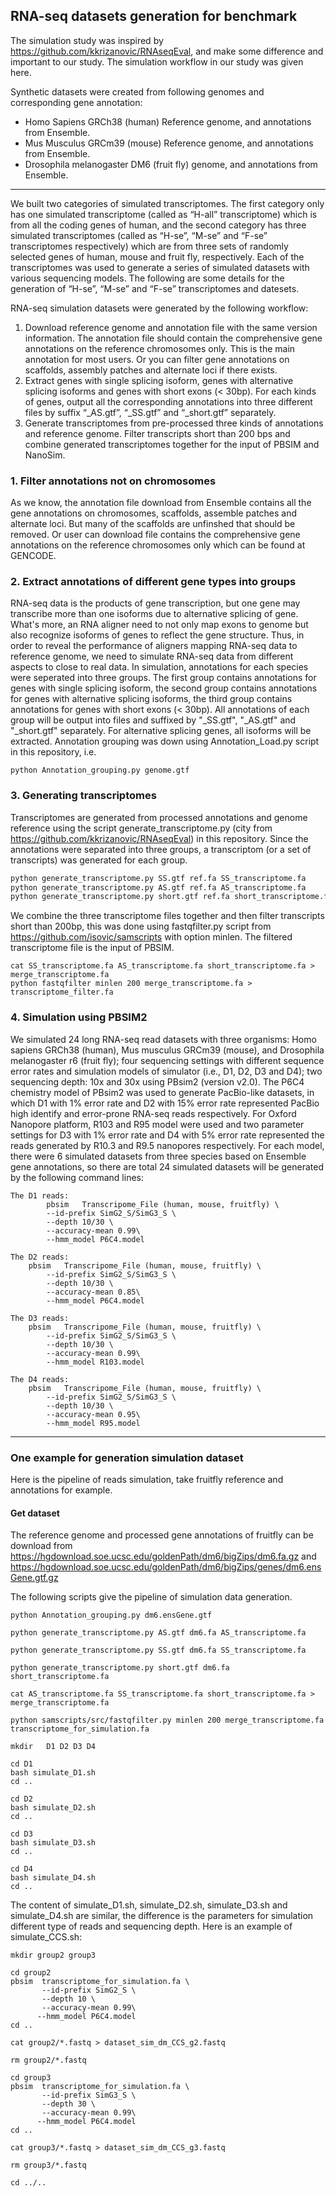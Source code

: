 ## RNA-seq datasets generation for benchmark

The simulation study was inspired by https://github.com/kkrizanovic/RNAseqEval, and make some difference and important to our study. The simulation workflow in our study was given here.

Synthetic datasets were created from following genomes and corresponding gene annotation:
  - Homo Sapiens GRCh38 (human) Reference genome, and annotations from Ensemble.
  - Mus Musculus GRCm39 (mouse) Reference genome, and annotations from Ensemble.
  - Drosophila melanogaster DM6 (fruit fly) genome, and annotations from Ensemble.
 ---

We built two categories of simulated transcriptomes. The first category only has one simulated transcriptome (called as “H-all” transcriptome) which is from all the coding genes of human, and the second category has three simulated transcriptomes (called as “H-se”, “M-se” and “F-se” transcriptomes respectively) which are from three sets of randomly selected genes of human, mouse and fruit fly, respectively. Each of the transcriptomes was used to generate a series of simulated datasets with various sequencing models. The following are some details for the generation of “H-se”, “M-se” and “F-se” transcriptomes and datesets.

RNA-seq simulation datasets were generated by the following workflow:
  1. Download reference genome and annotation file with the same version information. The annotation file should contain the comprehensive gene annotations on the reference chromosomes only. This is the main annotation for most users. Or you can filter gene annotations on scaffolds, assembly patches and alternate loci if there exists.
  2. Extract genes with single splicing isoform, genes with alternative splicing isoforms and genes with short exons (< 30bp). For each kinds of genes, output all the corresponding annotations into three different files by suffix “_AS.gtf”, “_SS.gtf” and “_short.gtf” separately.
  3. Generate transcriptomes from pre-processed three kinds of annotations and reference genome. Filter transcripts short than 200 bps and combine generated transcriptomes together for the input of PBSIM and NanoSim.
 
### 1. Filter annotations not on chromosomes
As we know, the annotation file download from Ensemble contains all the gene annotations on chromosomes, scaffolds, assemble patches and alternate loci. But many of the scaffolds are unfinshed that should be removed. Or user can download file contains the comprehensive gene annotations on the reference chromosomes only which can be found at GENCODE.

### 2. Extract annotations of different gene types into groups
RNA-seq data is the products of gene transcription, but one gene may transcribe more than one isoforms due to alternative splicing of gene. What's more, an RNA aligner need to not only map exons to genome but also recognize isoforms of genes to reflect the gene structure. Thus, in order to reveal the performance of aligners mapping RNA-seq data to reference genome, we need to simulate RNA-seq data from different aspects to close to real data. In simulation, annotations for each species were seperated into three groups. The first group contains annotations for genes with single splicing isoform, the second group contains annotations for genes with alternative splicing isoforms, the third group contains annotations for genes with short exons (< 30bp). All annotations of each group will be output into files and suffixed by "_SS.gtf", "_AS.gtf" and "_short.gtf" separately. For alternative splicing genes, all isoforms will be extracted. Annotation grouping was down using Annotation_Load.py script in this repository, i.e.

```
python Annotation_grouping.py genome.gtf
```
### 3. Generating transcriptomes
Transcriptomes are generated from processed annotations and genome reference using the script generate_transcriptome.py (city from https://github.com/kkrizanovic/RNAseqEval) in this repository. Since the annotations were separated into three groups, a transcriptom (or a set of transcripts) was generated for each group.
```python
python generate_transcriptome.py SS.gtf ref.fa SS_transcriptome.fa
python generate_transcriptome.py AS.gtf ref.fa AS_transcriptome.fa
python generate_transcriptome.py short.gtf ref.fa short_transcriptome.fa
```
We combine the three transcriptome files together and then filter transcripts short than 200bp, this was done using fastqfilter.py script from https://github.com/isovic/samscripts with option minlen. The filtered transcriptome file is the input of PBSIM.
```
cat SS_transcriptome.fa AS_transcriptome.fa short_transcriptome.fa > merge_transcriptome.fa
python fastqfilter minlen 200 merge_transcriptome.fa > transcriptome_filter.fa
```
### 4. Simulation using PBSIM2
We simulated 24 long RNA-seq read datasets with three organisms: Homo sapiens GRCh38 (human), Mus musculus GRCm39 (mouse), and Drosophila melanogaster r6 (fruit fly); four sequencing settings with different sequence error rates and simulation models of simulator (i.e., D1, D2, D3 and D4); two sequencing depth: 10x and 30x using PBsim2 (version v2.0). The P6C4 chemistry model of PBsim2 was used to generate PacBio-like datasets, in which D1 with 1% error rate and D2 with 15% error rate represented PacBio high identify and error-prone RNA-seq reads respectively. For Oxford Nanopore platform, R103 and R95 model were used and two parameter settings for D3 with 1% error rate and D4 with 5% error rate represented the reads generated by R10.3 and R9.5 nanopores respectively. For each model, there were 6 simulated datasets from three species based on Ensemble gene annotations, so there are total 24 simulated datasets will be generated by the following command lines:
```
The D1 reads:
        pbsim 	Transcripome_File (human, mouse, fruitfly) \
        --id-prefix SimG2_S/SimG3_S \
        --depth 10/30 \
        --accuracy-mean 0.99\
        --hmm_model P6C4.model
```
```
The D2 reads: 
	pbsim 	Transcripome_File (human, mouse, fruitfly) \
        --id-prefix SimG2_S/SimG3_S \
        --depth 10/30 \
        --accuracy-mean 0.85\
        --hmm_model P6C4.model
```
```
The D3 reads: 
	pbsim 	Transcripome_File (human, mouse, fruitfly) \
        --id-prefix SimG2_S/SimG3_S \
        --depth 10/30 \
        --accuracy-mean 0.99\
        --hmm_model R103.model
```

```
The D4 reads: 
	pbsim 	Transcripome_File (human, mouse, fruitfly) \
        --id-prefix SimG2_S/SimG3_S \
        --depth 10/30 \
        --accuracy-mean 0.95\
        --hmm_model R95.model
```

---
### One example for generation simulation dataset
Here is the pipeline of reads simulation, take fruitfly reference and annotations for example.

#### Get dataset
The reference genome and processed gene annotations of fruitfly can be download from https://hgdownload.soe.ucsc.edu/goldenPath/dm6/bigZips/dm6.fa.gz and https://hgdownload.soe.ucsc.edu/goldenPath/dm6/bigZips/genes/dm6.ensGene.gtf.gz

The following scripts give the pipeline of simulation data generation.
```
python Annotation_grouping.py dm6.ensGene.gtf

python generate_transcriptome.py AS.gtf dm6.fa AS_transcriptome.fa

python generate_transcriptome.py SS.gtf dm6.fa SS_transcriptome.fa

python generate_transcriptome.py short.gtf dm6.fa short_transcriptome.fa

cat AS_transcriptome.fa SS_transcriptome.fa short_transcriptome.fa > merge_transcriptome.fa

python samscripts/src/fastqfilter.py minlen 200 merge_transcriptome.fa transcriptome_for_simulation.fa

mkdir   D1 D2 D3 D4

cd D1
bash simulate_D1.sh
cd ..

cd D2
bash simulate_D2.sh
cd ..

cd D3
bash simulate_D3.sh
cd ..

cd D4
bash simulate_D4.sh
cd ..
```

The content of simulate_D1.sh, simulate_D2.sh, simulate_D3.sh and simulate_D4.sh are similar, the difference is the parameters for simulation different type of reads and sequencing depth. Here is an example of simulate_CCS.sh:
```
mkdir group2 group3

cd group2
pbsim  transcriptome_for_simulation.fa \
       --id-prefix SimG2_S \
       --depth 10 \
       --accuracy-mean 0.99\
      --hmm_model P6C4.model
cd ..

cat group2/*.fastq > dataset_sim_dm_CCS_g2.fastq

rm group2/*.fastq

cd group3
pbsim  transcriptome_for_simulation.fa \
       --id-prefix SimG3_S \
       --depth 30 \
       --accuracy-mean 0.99\
      --hmm_model P6C4.model
cd ..

cat group3/*.fastq > dataset_sim_dm_CCS_g3.fastq

rm group3/*.fastq

cd ../..